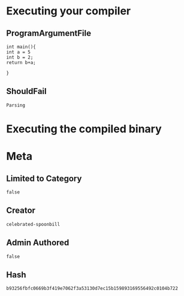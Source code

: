 # Executing your compiler

## ProgramArgumentFile

```
int main(){
int a = 5 
int b = 2; 
return b+a;

}
```

## ShouldFail

```
Parsing
```

# Executing the compiled binary

# Meta

## Limited to Category

```
false
```

## Creator

```
celebrated-spoonbill
```

## Admin Authored

```
false
```

## Hash

```
b93256fbfc0669b3f419e7062f3a53130d7ec15b159893169556492c0104b722
```

